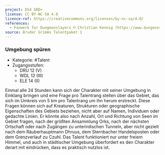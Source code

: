 ```yaml
---
project: DS4 SRD+
license: CC BY-NC-SA 4.0
licence-ref: https://creativecommons.org/licenses/by-nc-sa/4.0/
references: 
  - Fanwerk for Dungeonslayers © Christian Kennig (https://www.dungeonslayers.net/)
source: Bruder Grimms Talentpaket 1
---
```


### Umgebung spüren

- Kategorie: #Talent
- Zugangsstufen:
  - DRU 12 (V)
  - WDL 12 (III)
  - ELE 14 (II)

Einmal alle 24 Stunden kann sich der Charakter mit seiner Umgebung in Einklang bringen und eine Frage pro Talentrang stellen über das Gebiet, das sich im Umkreis von 5 km pro Talentrang um ihn herum erstreckt. Diese Fragen können sich auf Kreaturen, Strukturen oder geographische Eigenschaften des Gebiets beziehen, nicht aber auf Namen, Individuen oder gedachte Linien. Er könnte also nach Anzahl, Ort und Richtung von Seen im Gebiet fragen, nach der größten Ansammlung Orks, nach der nächsten Ortschaft oder nach Zugängen zu unterirdischen Tunneln, aber nicht gezielt nach dem Räuberhauptmann Dhruus, dem Sternbacher Handelsposten oder dem Grenzverlauf zu Czuhl. Das Talent funktioniert nur unter freiem Himmel, und auch in städtischer Umgebung überfordert es den Charakter derart mit eindrücken, dass es praktisch nutzlos ist.

